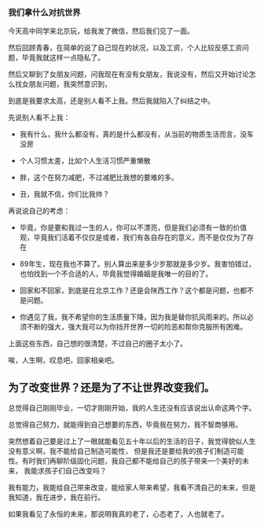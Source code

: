 ### 我们拿什么对抗世界

今天高中同学来北京玩，给我发了微信，然后我们见了一面。

然后回顾青春，在简单的说了自己现在的状况，以及工资，个人比较反感工资问题，毕竟我就这样一点隐私了。

然后又聊到了女朋友问题，问我现在有没有女朋友，我说没有，然后又开始讨论怎么找女朋友问题，我突然意识到，

到底是我要求太高，还是别人看不上我。然后我就陷入了纠结之中。

先说别人看不上我：

- 我有什么，我什么都没有，真的是什么都没有，从当前的物质生活而言，没车没房

- 个人习惯太差，比如个人生活习惯严重懒散

- 胖，这个在努力减肥，不过减肥比我想的要难的多。

- 丑，我就不信，你们比我帅？

再说说自己的考虑：

- 毕竟，你是要和我过一生的人，你可以不漂亮，但是我们必须有一致的价值观，毕竟我们活着不仅仅是或者，我们有各自存在的意义，而不是仅仅为了存在

- 89年生，现在我也不算了。别人算出来是多少岁那就是多少岁。我害怕错过，也怕找到一个不合适的人，毕竟我觉得婚姻是我唯一的目的了。

- 回家和不回家，到底是在北京工作？还是会陕西工作？这个都是问题，也都不是问题。

- 你遇见了我，我不希望你的生活质量下降，因为我是替你抗风雨来的。所以必须不断的强大，强大我可以为你挡开世界一切的险恶和帮你克服所有困难。


上面这些东西，自己想的很清楚，不过自己的圈子太小了。

唉，人生啊，叹息吧，回家相亲吧。


## 为了改变世界？还是为了不让世界改变我们。

总觉得自己刚刚毕业，一切才刚刚开始，我的人生还没有应该说出认命这两个字。

总觉得自己努力，就能得到自己想要的东西，毕竟我在努力，我不智商够用。

突然想着自己要是过上了一眼就能看见五十年以后的生活的日子，我觉得貌似人生没有意义啊，我不能给自己制造可能性，
但是我还是要给我的孩子们制造可能性。有时我们再聊阶级固化问题，我自己都不能给自己的孩子带来一个美好的未来，
我能求孩子们自己改变吗？

我有能力，我能给自己带来改变，能给家人带来希望，我看不清自己的未来，但是我知道，我在进步，我在前行。

如果我看见了永恒的未来，那说明我真的老了，心态老了，人也就老了。


